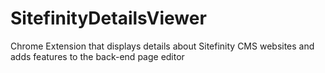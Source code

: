SitefinityDetailsViewer
=======================

Chrome Extension that displays details about Sitefinity CMS websites and adds features to the back-end page editor
